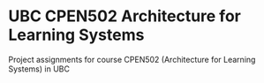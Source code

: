 # UBC CPEN502 Architecture for Learning Systems
Project assignments for course CPEN502 (Architecture for Learning Systems) in UBC
